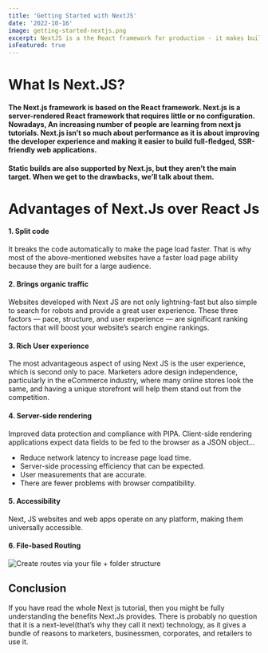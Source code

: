 ```yaml
---
title: 'Getting Started with NextJS'
date: '2022-10-16'
image: getting-started-nextjs.png
excerpt: NextJS is a the React framework for production - it makes building fullstack React apps and sites a breeze and ships with built-in SSR.
isFeatured: true
---
```


# **What Is Next.JS?**

#### The Next.js framework is based on the React framework. Next.js is a server-rendered React framework that requires little or no configuration. Nowadays, An increasing number of people are learning from next js tutorials. Next.js isn’t so much about performance as it is about improving the developer experience and making it easier to build full-fledged, SSR-friendly web applications.
#### Static builds are also supported by Next.js, but they aren’t the main target. When we get to the drawbacks, we’ll talk about them.

# Advantages of Next.Js over React Js

#### 1. Split code
It breaks the code automatically to make the page load faster. That is why most of the above-mentioned websites have a faster load page ability because they are built for a large audience.

#### 2. Brings organic traffic
Websites developed with Next JS are not only lightning-fast but also simple to search for robots and provide a great user experience. These three factors — pace, structure, and user experience — are significant ranking factors that will boost your website’s search engine rankings.

#### 3. Rich User experience
The most advantageous aspect of using Next JS is the user experience, which is second only to pace. Marketers adore design independence, particularly in the eCommerce industry, where many online stores look the same, and having a unique storefront will help them stand out from the competition.

#### 4. Server-side rendering
Improved data protection and compliance with PIPA. Client-side rendering applications expect data fields to be fed to the browser as a JSON object…
- Reduce network latency to increase page load time.
- Server-side processing efficiency that can be expected.
- User measurements that are accurate.
- There are fewer problems with browser compatibility.

#### 5. Accessibility
Next, JS websites and web apps operate on any platform, making them universally accessible.

#### 6. File-based Routing

![Create routes via your file + folder structure](nextjs-file-based-routing.png)

## Conclusion
If you have read the whole Next js tutorial, then you might be fully understanding the benefits Next.Js provides. There is probably no question that it is a next-level(that’s why they call it next) technology, as it gives a bundle of reasons to marketers, businessmen, corporates, and retailers to use it.
